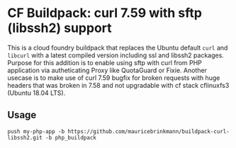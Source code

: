 CF Buildpack: curl 7.59 with sftp (libssh2) support
==================================================

This is a cloud foundry buildpack that replaces the Ubuntu default `curl` and `libcurl` with a latest compiled version including ssl and libssh2 packages.
Purpose for this addition is to enable using sftp with curl from PHP application via autheticating Proxy like QuotaGuard or Fixie.
Another usecase is to make use of curl 7.59 bugfix for broken requests with huge headers that was broken in 7.58 and not upgradable with cf stack cflinuxfs3 (Ubuntu 18.04 LTS).

Usage
-----

`push my-php-app -b https://github.com/mauricebrinkmann/buildpack-curl-libssh2.git -b php_buildpack`
